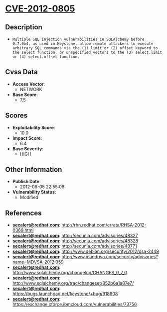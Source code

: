 
# [CVE-2012-0805](https://cve.mitre.org/cgi-bin/cvename.cgi?name=CVE-2012-0805)

## Description

- `Multiple SQL injection vulnerabilities in SQLAlchemy before 0.7.0b4, as used in Keystone, allow remote attackers to execute arbitrary SQL commands via the (1) limit or (2) offset keyword to the select function, or unspecified vectors to the (3) select.limit or (4) select.offset function.`

## Cvss Data

- **Access Vector**:
  - NETWORK
- **Base Score**:
  - 7.5

## Scores

- **Exploitability Score**:
  - 10.0
- **Impact Score**:
  - 6.4
- **Base Severity**:
  - HIGH

## Other Information

- **Publish Date**:
  - 2012-06-05 22:55:08
- **Vulnerability Status**:
  - Modified

## References

- **secalert@redhat.com**: http://rhn.redhat.com/errata/RHSA-2012-0369.html
- **secalert@redhat.com**: http://secunia.com/advisories/48327
- **secalert@redhat.com**: http://secunia.com/advisories/48328
- **secalert@redhat.com**: http://secunia.com/advisories/48771
- **secalert@redhat.com**: http://www.debian.org/security/2012/dsa-2449
- **secalert@redhat.com**: http://www.mandriva.com/security/advisories?name=MDVSA-2012:059
- **secalert@redhat.com**: http://www.sqlalchemy.org/changelog/CHANGES_0_7_0
- **secalert@redhat.com**: http://www.sqlalchemy.org/trac/changeset/852b6a1a87e7/
- **secalert@redhat.com**: https://bugs.launchpad.net/keystone/+bug/918608
- **secalert@redhat.com**: https://exchange.xforce.ibmcloud.com/vulnerabilities/73756
